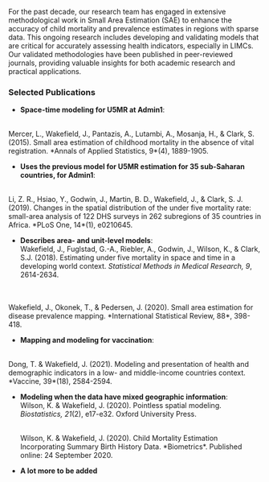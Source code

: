 For the past decade, our research team has engaged in extensive methodological work in Small Area Estimation (SAE) to enhance the accuracy of child mortality and prevalence estimates in regions with sparse data. This ongoing research includes developing and validating models that are critical for accurately assessing health indicators, especially in LIMCs. Our validated methodologies have been published in peer-reviewed journals, providing valuable insights for both academic research and practical applications.


### Selected Publications
- **Space-time modeling for U5MR at Admin1**: 
<br />
  Mercer, L., Wakefield, J., Pantazis, A., Lutambi, A., Mosanja, H., & Clark, S. (2015). Small area estimation of childhood mortality in the absence of vital registration. *Annals of Applied Statistics, 9*(4), 1889-1905.

- **Uses the previous model for U5MR estimation for 35 sub-Saharan countries, for Admin1**:
 <br />
  Li, Z. R., Hsiao, Y., Godwin, J., Martin, B. D., Wakefield, J., & Clark, S. J. (2019). Changes in the spatial distribution of the under five mortality rate: small-area analysis of 122 DHS surveys in 262 subregions of 35 countries in Africa. *PLoS One, 14*(1), e0210645.

<!-- wakefield:etal:19 -->
- **Describes area- and unit-level models**:
  <br />
Wakefield, J., Fuglstad, G.-A., Riebler, A., Godwin, J., Wilson, K., & Clark, S.J. (2018). Estimating under five mortality in space and time in a developing world context. *Statistical Methods in Medical Research, 9*, 2614-2634. 
 <br />
 <br/>
Wakefield, J., Okonek, T., & Pedersen, J. (2020). Small area estimation for disease prevalence mapping. *International Statistical Review, 88*, 398-418.

<!-- dong:wakefield:21 -->
- **Mapping and modeling for vaccination**: 
<br/>
Dong, T. & Wakefield, J. (2021). Modeling and presentation of health and demographic indicators in a low- and middle-income countries context. *Vaccine, 39*(18), 2584-2594.

<!-- wilson2020pointless -->
- **Modeling when the data have mixed geographic information**: 
    <br/>
    Wilson, K. & Wakefield, J. (2020). Pointless spatial modeling. *Biostatistics, 21*(2), e17-e32. Oxford University Press.

    <!-- wilson:wakefield:20SBH -->
    <br/>
    Wilson, K. & Wakefield, J. (2020). Child Mortality Estimation Incorporating Summary Birth History Data. *Biometrics*. Published online: 24 September 2020.


- **A lot more to be added**